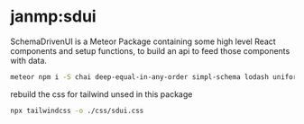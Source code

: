 # janmp:sdui

SchemaDrivenUI is a Meteor Package containing some high level React components and setup functions, to build an api to feed those components with data.

```bash
meteor npm i -S chai deep-equal-in-any-order simpl-schema lodash uniforms-bridge-simple-schema-2 @fortawesome/react-fontawesome @fortAwesome/free-solid-svg-icons uniforms classnames invariant @react-hook/size @react-hook/debounce @react-hook/throttle papaparse assert react-modal react-spaces react-toastify react-virtualized @fortawesome/fontawesome-svg-core react-select react-draggable react-ace janmp/uniforms-custom luxon axiosq 
```

rebuild the css for tailwind unsed in this package
```bash
npx tailwindcss -o ./css/sdui.css
```